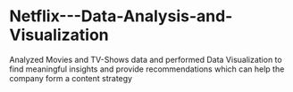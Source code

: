 # Netflix---Data-Analysis-and-Visualization
Analyzed Movies and TV-Shows data and performed Data Visualization to find meaningful insights and provide recommendations which can help the company form a content strategy
